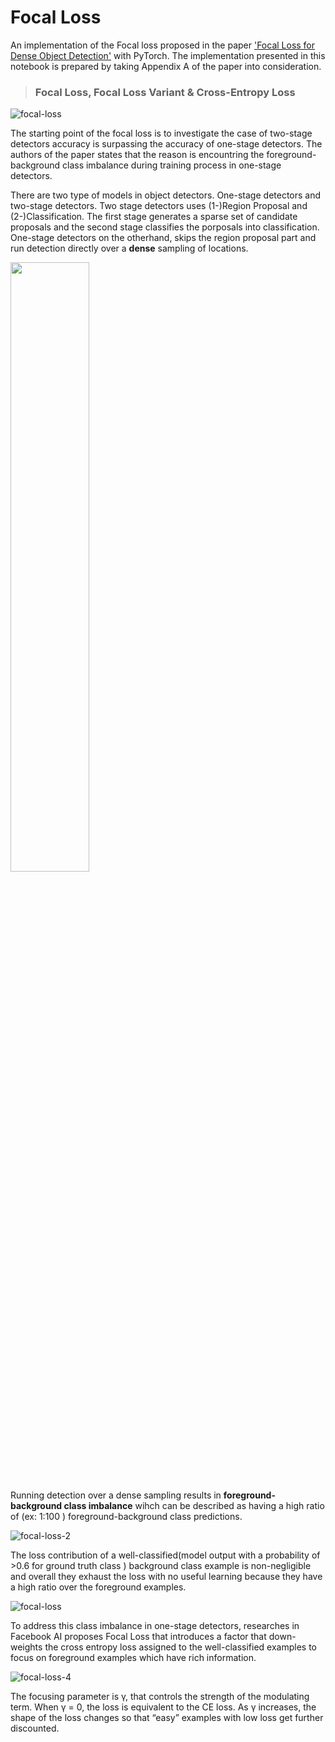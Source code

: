 # Focal Loss

An implementation of the Focal loss proposed in the paper ['Focal Loss for Dense Object Detection'](https://arxiv.org/abs/1708.02002) with PyTorch. 
The implementation presented in this notebook is prepared by taking Appendix A of the paper into consideration. 

>### Focal Loss, Focal Loss Variant & Cross-Entropy Loss

![focal-loss](https://user-images.githubusercontent.com/46245117/225941354-ce3dcd65-44d4-4d6b-8adb-451853d70287.PNG)

The starting point of the focal loss is to investigate the case of two-stage detectors accuracy is surpassing the accuracy of one-stage detectors. The authors of the paper states that the reason is encountring the foreground-background class imbalance during training process in one-stage detectors.

There are two type of models in object detectors. One-stage detectors and two-stage detectors. Two stage detectors uses (1-)Region Proposal and (2-)Classification. The first stage generates a sparse set of candidate proposals and the second stage classifies the porposals into classification. One-stage detectors on the otherhand, skips the region proposal part and run detection directly over a **dense** sampling of locations.

<img src="https://user-images.githubusercontent.com/46245117/235455888-398a1532-62eb-4092-890b-0985ea4b9b21.PNG" width=50% height=50%>

Running detection over a dense sampling  results in **foreground-background class imbalance** wihch can be described as having a high ratio of (ex: 1:100 ) foreground-background class predictions.

![focal-loss-2](https://user-images.githubusercontent.com/46245117/235457418-998dda79-e15f-409f-b2c9-0f2c31eaf359.PNG)

The loss contribution of a well-classified(model output with a probability of >0.6 for ground truth class ) background class example is non-negligible and overall they exhaust the loss with no useful learning because they have a high ratio over the foreground examples.

![focal-loss](https://user-images.githubusercontent.com/46245117/235458947-65117ba8-e39e-4994-9c76-6ab071b81738.PNG)

To address this class imbalance in one-stage detectors, researches in Facebook AI proposes Focal Loss that introduces a factor that down-weights the cross entropy loss assigned to the well-classified examples to focus on foreground examples which have rich information.

![focal-loss-4](https://user-images.githubusercontent.com/46245117/235460257-850591b8-3f94-4da1-8fc7-83ef6b945879.PNG)

The focusing parameter is γ, that controls the strength of the modulating term. When γ = 0, the loss is equivalent to the CE loss. As γ increases, the shape of the loss changes so that “easy” examples with low loss get further discounted.



